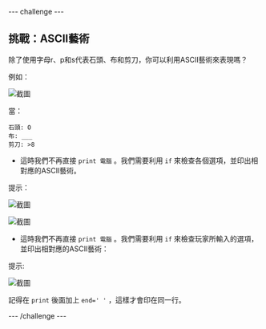 \--- challenge \---

## 挑戰：ASCII藝術

除了使用字母r、p和s代表石頭、布和剪刀，你可以利用ASCII藝術來表現嗎？

例如：

![截圖](images/rps-ascii-challenge.png)

當：

    石頭: O
    布: ___
    剪刀: >8
    

+ 這時我們不再直接 `print 電腦` 。我們需要利用 `if` 來檢查各個選項，並印出相對應的ASCII藝術。 

提示：

![截圖](images/rps-ascii-rock.png)

![截圖](images/rps-comment-computer.png)

+ 這時我們不再直接 `print 電腦` 。我們需要利用 `if` 來檢查玩家所輸入的選項，並印出相對應的ASCII藝術：

提示:

![截圖](images/rps-player-ascii.png)

記得在 `print` 後面加上 `end=' '` ，這樣才會印在同一行。

\--- /challenge \---